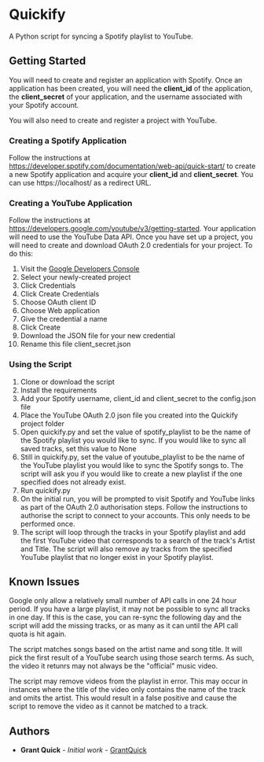 # Quickify
A Python script for syncing a Spotify playlist to YouTube.

## Getting Started
You will need to create and register an application with Spotify. Once an application has been created, you will need the **client_id** of the application, the **client_secret** of your application, and the username associated with your Spotify account.

You will also need to create and register a project with YouTube.

### Creating a Spotify Application
Follow the instructions at https://developer.spotify.com/documentation/web-api/quick-start/ to create a new Spotify application and acquire your **client_id** and **client_secret**. You can use https://localhost/ as a redirect URL.

### Creating a YouTube Application
Follow the instructions at https://developers.google.com/youtube/v3/getting-started. Your application will need to use the YouTube Data API. Once you have set up a project, you will need to create and download OAuth 2.0 credentials for your project. To do this:
1. Visit the [Google Developers Console](https://console.developers.google.com/)
2. Select your newly-created project
3. Click Credentials
4. Click Create Credentials
5. Choose OAuth client ID
6. Choose Web application
7. Give the credential a name
8. Click Create
9. Download the JSON file for your new credential
10. Rename this file client_secret.json

### Using the Script
1. Clone or download the script
2. Install the requirements
3. Add your Spotify username, client_id and client_secret to the config.json file
4. Place the YouTube OAuth 2.0 json file you created into the Quickify project folder
5. Open quickify.py and set the value of spotify_playlist to be the name of the Spotify playlist you would like to sync. If you would like to sync all saved tracks, set this value to None
6. Still in quickify.py, set the value of youtube_playlist to be the name of the YouTube playlist you would like to sync the Spotify songs to. The script will ask you if you would like to create a new playlist if the one specified does not already exist.
7. Run quickify.py
8. On the initial run, you will be prompted to visit Spotify and YouTube links as part of the OAuth 2.0 authorisation steps. Follow the instructions to authorise the script to connect to your accounts. This only needs to be performed once.
9. The script will loop through the tracks in your Spotify playlist and add the first YouTube video that corresponds to a search of the track's Artist and Title. The script will also remove ay tracks from the specified YouTube playlist that no longer exist in your Spotify playlist.

## Known Issues
Google only allow a relatively small number of API calls in one 24 hour period. If you have a large playlist, it may not be possible to sync all tracks in one day. If this is the case, you can re-sync the following day and the script will add the missing tracks, or as many as it can until the API call quota is hit again.

The script matches songs based on the artist name and song title. It will pick the first result of a YouTube search using those search terms. As such, the video it retunrs may not always be the "official" music video.

The script may remove videos from the playlist in error. This may occur in instances where the title of the video only contains the name of the track and omits the artist. This would result in a false positive and cause the script to remove the video as it cannot be matched to a track.

## Authors
* **Grant Quick** - *Initial work* - [GrantQuick](https://github.com/GrantQuick)
